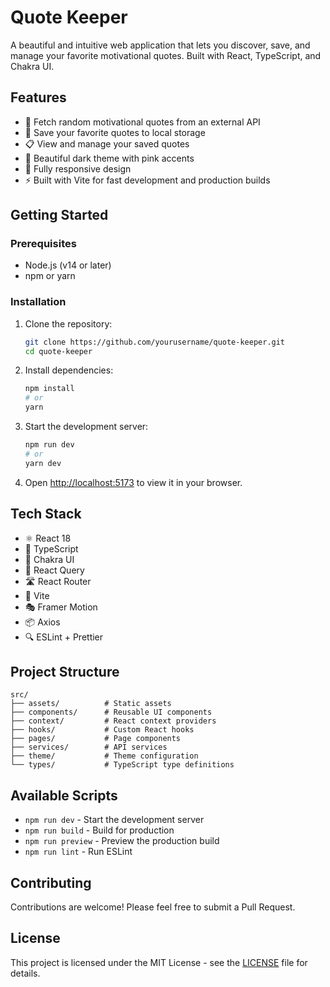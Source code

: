 
# Quote Keeper

A beautiful and intuitive web application that lets you discover, save, and manage your favorite motivational quotes. Built with React, TypeScript, and Chakra UI.

## Features

- 📜 Fetch random motivational quotes from an external API
- 💾 Save your favorite quotes to local storage
- 📋 View and manage your saved quotes
- 🎨 Beautiful dark theme with pink accents
- 📱 Fully responsive design
- ⚡ Built with Vite for fast development and production builds

## Getting Started

### Prerequisites

- Node.js (v14 or later)
- npm or yarn

### Installation

1. Clone the repository:
   ```bash
   git clone https://github.com/yourusername/quote-keeper.git
   cd quote-keeper
   ```

2. Install dependencies:
   ```bash
   npm install
   # or
   yarn
   ```

3. Start the development server:
   ```bash
   npm run dev
   # or
   yarn dev
   ```

4. Open [http://localhost:5173](http://localhost:5173) to view it in your browser.

## Tech Stack

- ⚛️ React 18
- 📝 TypeScript
- 🎨 Chakra UI
- 🔄 React Query
- 🛣️ React Router
- 🚀 Vite
- 🎭 Framer Motion
- 📦 Axios
- 🔍 ESLint + Prettier

## Project Structure

```
src/
├── assets/          # Static assets
├── components/      # Reusable UI components
├── context/         # React context providers
├── hooks/           # Custom React hooks
├── pages/           # Page components
├── services/        # API services
├── theme/           # Theme configuration
└── types/           # TypeScript type definitions
```

## Available Scripts

- `npm run dev` - Start the development server
- `npm run build` - Build for production
- `npm run preview` - Preview the production build
- `npm run lint` - Run ESLint

## Contributing

Contributions are welcome! Please feel free to submit a Pull Request.

## License

This project is licensed under the MIT License - see the [LICENSE](LICENSE) file for details.
